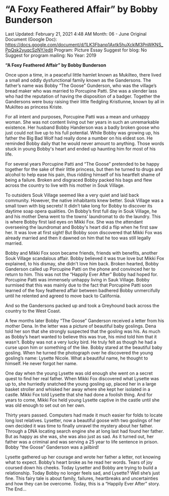 # “A Foxy Feathered Affair” by Bobby Bunderson

Last Updated: February 21, 2021 4:48 AM
Month: 06 - June
Original Document (Google Doc): https://docs.google.com/document/d/1LK3Fbanp1Axtk5huXcklM3PnWKNS_PpQsk2yuqcSzNY/edit
Program: Picture Essay
Suggest for blog: No
Suggest for program mailing: No
Year: 2019

**“A Foxy Feathered Affair” by Bobby Bunderson**

Once upon a time, in a peaceful little hamlet known as Mukilteo, there lived a small and oddly dysfunctional family known as the Gandersons. The father’s name was Bobby “The Goose” Gunderson, who was the village’s bread maker who was married to Porcupine Patti. She was a slender lass who had the reputation of having the disposition of a badger. Together the Gandersons were busy raising their little fledgling Kristlunne, known by all in Mukilteo as princess Kriste.

For all intent and purposes, Porcupine Patti was a mean and unhappy woman. She was not content living out her years in such an unremarkable existence. Her husband Bobby Handerson was a badly broken goose who just could not live up to his full potential. While Bobby was growing up, his father the Big Bad Wolf had really done a number on his eldest son. He reminded Bobby daily that he would never amount to anything. Those words stuck in young Bobby's heart and ended up haunting him for most of his life.

For several years Porcupine Patti and “The Goose” pretended to be happy together for the sake of their little princess, but then he turned to drugs and alcohol to help ease his pain, thus ridding himself of his heartfelt shame of being a failure. Broken and disgraced Bobby packed his bags and flew across the country to live with his mother in Souk Village.

To outsiders Souk Village seemed like a very quiet and laid back community. However, the native inhabitants knew better. Souk Village was a small town with big secrets! It didn’t take long for Bobby to discover its daytime soap opera qualities. On Bobby’s first full day in Souk Village, he and his mother Dena went to the towns’ laundromat to do the laundry. This is where Bobby first laid eyes on Mikki Fox. She was the attendant overseeing the laundromat and Bobby's heart did a flip when he first saw her. It was love at first sight! But Bobby soon discovered that Mikki Fox was already married and then it dawned on him that he too was still legally married.

Bobby and Mikki Fox soon became friends, friends with benefits, another Souk Village scandalous affair. Bobby believed it was true love but Mikki Fox explained, to his dismay, she didn't love him back. Broken hearted, Bobby Ganderson called up Porcupine Patti on the phone and convinced her to return to him. This was not the “Happily Ever After” Bobby had hoped for. Porcupine Patti was immensely unhappy living in Sauk Village. Bobby surmised that this was mainly due to the fact that Porcupine Patti soon learned of the foxy feathered affair between badhered Bobby unmercifully until he relented and agreed to move back to California.

And so the Gandersons packed up and took a Greyhound back across the country to the West Coast.

A few months later Bobby “The Goose” Ganderson received a letter from his mother Dena. In the letter was a picture of beautiful baby goslings. Dena told her son that she strongly suspected that the gosling was his. As much as Bobby’s heart wanted to believe this was true, his mind told him that it wasn't. Bobby was not a very lucky bird. He truly felt as though he had a curse upon him or something of the like. Bobby stared at the beautiful baby gosling. When he turned the photograph over he discovered the young gosling’s name: Lysette Nicole. What a beautiful name, he thought to himself. He never forgot her name.

One day when the young Lysette was old enough she went on a secret quest to find her real father. When Mikki Fox discovered what Lysette was up to, she hurriedly snatched the young gosling up, placed her in a large basket stroller and whisked her away where she kept her isolated in a castle. Mikki Fox told Lysette that she had done a foolish thing. And for years to come, Mikki Fox held young Lysette captive in the castle until she was old enough to set out on her own.

Thirty years passed. Computers had made it much easier for folds to locate long lost relatives. Lysetter, now a beautiful goose with two goslings of her own decided it was time to finally unravel the mystery about her father. Through a DNA locating search engine she at long last had found her father. But as happy as she was, she was also just as sad. As it turned out, her father was a criminal and was serving a 25 year to life sentence in prison. Bobby “the Goose” Ganderson was a jailbird!

Lysette gathered up her courage and wrote her father a letter, not knowing what to expect. Bobby’s heart broke as he read her words. Tears of joy coursed down his cheeks. Today Lysetter and Bobby are trying to build a relationship. Today Bobby no longer feels sad, and Lysette? Well she’s just fine. This fairy tale is about family, failures, heartbreaks and uncertainties and how they can be overcome. Today, this is a “Happily Ever After” story. The End…